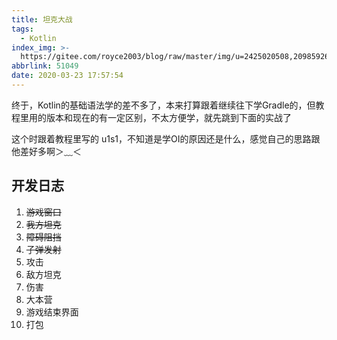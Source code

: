 ```yaml
---
title: 坦克大战
tags:
  - Kotlin
index_img: >-
  https://gitee.com/royce2003/blog/raw/master/img/u=2425020508,2098592612&fm=26&gp=0.jpg
abbrlink: 51049
date: 2020-03-23 17:57:54
---
```


终于，Kotlin的基础语法学的差不多了，本来打算跟着继续往下学Gradle的，但教程里用的版本和现在的有一定区别，不太方便学，就先跳到下面的实战了
<!--more-->
这个时跟着教程里写的
u1s1，不知道是学OI的原因还是什么，感觉自己的思路跟他差好多啊＞﹏＜

## 开发日志
1. ~~游戏窗口~~
2. ~~我方坦克~~
3. ~~障碍阻挡~~
4. ~~子弹发射~~
5. 攻击
6. 敌方坦克
7. 伤害
8. 大本营
9. 游戏结束界面
10. 打包